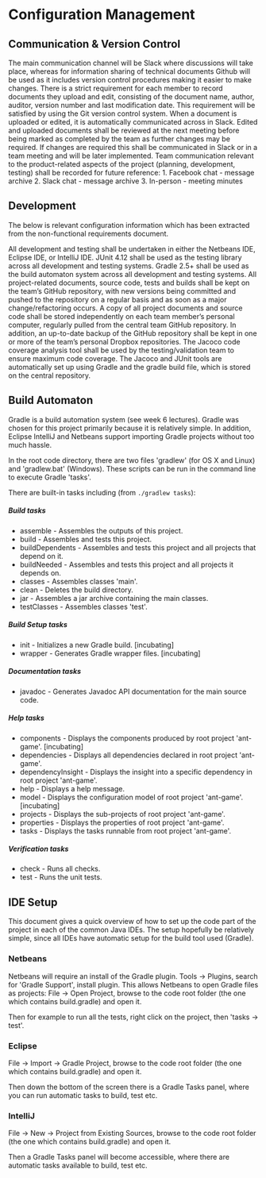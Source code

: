 # Configuration Management

## Communication & Version Control

The main communication channel will be Slack where discussions will take place, 
whereas for information sharing of technical documents Github will be used as it 
includes version control procedures making it easier to make changes. There is a strict 
requirement for each member to record documents they upload and edit, consisting of the 
document name, author, auditor, version number and last modification date. This requirement 
will be satisfied by using the Git version control system. When a document is uploaded or edited, 
it is automatically communicated across in Slack. Edited and uploaded documents shall be 
reviewed at the next meeting before being marked as completed by the team as further changes 
may be required. If changes are required this shall be communicated in Slack or in a team meeting 
and will be later implemented. Team communication relevant to the product-related aspects of the project (planning, development, testing) shall be recorded for future reference:
	1. Facebook chat - message archive
	2. Slack chat - message archive
	3. In-person - meeting minutes

## Development

The below is relevant configuration information which has been extracted from the non-functional requirements document.

All development and testing shall be undertaken in either the Netbeans IDE, Eclipse IDE, or IntelliJ IDE.
JUnit 4.12 shall be used as the testing library across all development and testing systems.
Gradle 2.5+ shall be used as the build automaton system across all development and testing systems.
All project-related documents, source code, tests and builds shall be kept on the team’s GitHub repository, with new versions being committed and pushed to the repository on a regular basis and as soon as a major change/refactoring occurs.
A copy of all project documents and source code shall be stored independently on each team member’s personal computer, regularly pulled from the central team GitHub repository. In addition, an up-to-date backup of the GitHub repository shall be kept in one or more of the team’s personal Dropbox repositories. The Jacoco code coverage analysis tool shall be used by the testing/validation team to ensure maximum code coverage. The Jacoco and JUnit tools are automatically set up using Gradle and the gradle build file, which is stored
on the central repository.

## Build Automaton

Gradle is a build automation system (see week 6 lectures). Gradle was chosen for this project primarily because it is relatively
simple. In addition, Eclipse IntelliJ and Netbeans support importing Gradle projects without too much hassle.

In the root code directory, there are two files 'gradlew' (for OS X and Linux) and 'gradlew.bat' (Windows).
These scripts can be run in the command line to execute Gradle 'tasks'.

There are built-in tasks including (from `./gradlew tasks`):

##### Build tasks
- assemble - Assembles the outputs of this project.
- build - Assembles and tests this project.
- buildDependents - Assembles and tests this project and all projects that depend on it.
- buildNeeded - Assembles and tests this project and all projects it depends on.
- classes - Assembles classes 'main'.
- clean - Deletes the build directory.
- jar - Assembles a jar archive containing the main classes.
- testClasses - Assembles classes 'test'.

##### Build Setup tasks
- init - Initializes a new Gradle build. [incubating]
- wrapper - Generates Gradle wrapper files. [incubating]

##### Documentation tasks
- javadoc - Generates Javadoc API documentation for the main source code.

##### Help tasks
- components - Displays the components produced by root project 'ant-game'. [incubating]
- dependencies - Displays all dependencies declared in root project 'ant-game'.
- dependencyInsight - Displays the insight into a specific dependency in root project 'ant-game'.
- help - Displays a help message.
- model - Displays the configuration model of root project 'ant-game'. [incubating]
- projects - Displays the sub-projects of root project 'ant-game'.
- properties - Displays the properties of root project 'ant-game'.
- tasks - Displays the tasks runnable from root project 'ant-game'.

##### Verification tasks
- check - Runs all checks.
- test - Runs the unit tests.

## IDE Setup

This document gives a quick overview of how to set up the code part of the project in each of the common Java IDEs. The setup hopefully be relatively simple, since all IDEs have automatic setup for the build tool used (Gradle).

### Netbeans

Netbeans will require an install of the Gradle plugin. Tools -> Plugins, search for 'Gradle Support', install plugin.
This allows Netbeans to open Gradle files as projects: File -> Open Project, browse to the code root folder (the one which contains build.gradle) and open it.

Then for example to run all the tests, right click on the project, then 'tasks -> test'.

### Eclipse

File -> Import -> Gradle Project, browse to the code root folder (the one which contains build.gradle) and open it.

Then down the bottom of the screen there is a Gradle Tasks panel, where you can run automatic tasks to build, test etc.

### IntelliJ

File -> New -> Project from Existing Sources, browse to the code root folder (the one which contains build.gradle) and open it.

Then a Gradle Tasks panel will become accessible, where there are automatic tasks available to build, test etc.
